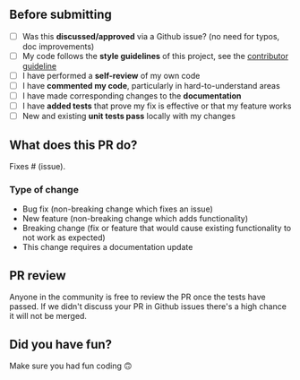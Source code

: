 ## Before submitting

- [ ] Was this **discussed/approved** via a Github issue? (no need for typos, doc improvements)
- [ ] My code follows the **style guidelines** of this project, see the [contributor guideline](https://github.com/Borda/BIRL/blob/master/.github/CONTRIBUTING.md)
- [ ] I have performed a **self-review** of my own code
- [ ] I have **commented my code**, particularly in hard-to-understand areas
- [ ] I have made corresponding changes to the **documentation**
- [ ] I have **added tests** that prove my fix is effective or that my feature works
- [ ] New and existing **unit tests pass** locally with my changes

## What does this PR do?

<!-- Please include a summary of the change and which issue is fixed. Please also include relevant motivation and context. List any dependencies that are required for this change. -->

Fixes # (issue).

### Type of change

<!-- Please delete options that are not relevant. -->

- Bug fix (non-breaking change which fixes an issue)
- New feature (non-breaking change which adds functionality)
- Breaking change (fix or feature that would cause existing functionality to not work as expected)
- This change requires a documentation update

## PR review
Anyone in the community is free to review the PR once the tests have passed.
If we didn't discuss your PR in Github issues there's a high chance it will not be merged.

## Did you have fun?
Make sure you had fun coding 🙃
